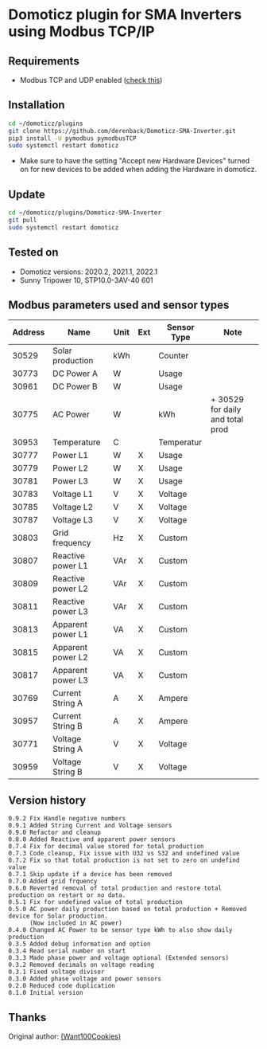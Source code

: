 # Domoticz plugin for SMA Inverters using Modbus TCP/IP


## Requirements
- Modbus TCP and UDP enabled ([check this](https://www.sma-sunny.com/en/how-to-test-the-connection-to-your-sma-inverter/))

## Installation
```bash
cd ~/domoticz/plugins
git clone https://github.com/derenback/Domoticz-SMA-Inverter.git
pip3 install -U pymodbus pymodbusTCP
sudo systemctl restart domoticz
```
- Make sure to have the setting "Accept new Hardware Devices" turned on for new devices to be added when adding the Hardware in domoticz.

## Update
```bash
cd ~/domoticz/plugins/Domoticz-SMA-Inverter
git pull
sudo systemctl restart domoticz
```

## Tested on
- Domoticz versions: 2020.2, 2021.1, 2022.1
- Sunny Tripower 10, STP10.0-3AV-40 601

## Modbus parameters used and sensor types
    
| Address | Name              | Unit | Ext | Sensor Type | Note                             |
|---------|-------------------|------|-----|-------------|----------------------------------|
|  30529  | Solar production  | kWh  |     | Counter     |                                  | 
|  30773  | DC Power A        |  W   |     | Usage       |                                  |
|  30961  | DC Power B        |  W   |     | Usage       |                                  |
|  30775  | AC Power          |  W   |     | kWh         | + 30529 for daily and total prod |
|  30953  | Temperature       |  C   |     | Temperatur  |                                  |
|  30777  | Power L1          |  W   |  X  | Usage       |                                  |
|  30779  | Power L2          |  W   |  X  | Usage       |                                  |
|  30781  | Power L3          |  W   |  X  | Usage       |                                  |
|  30783  | Voltage L1        |  V   |  X  | Voltage     |                                  |
|  30785  | Voltage L2        |  V   |  X  | Voltage     |                                  |
|  30787  | Voltage L3        |  V   |  X  | Voltage     |                                  |
|  30803  | Grid frequency    |  Hz  |  X  | Custom      |                                  |
|  30807  | Reactive power L1 |  VAr |  X  | Custom      |                                  |
|  30809  | Reactive power L2 |  VAr |  X  | Custom      |                                  |
|  30811  | Reactive power L3 |  VAr |  X  | Custom      |                                  |
|  30813  | Apparent power L1 |  VA  |  X  | Custom      |                                  |
|  30815  | Apparent power L2 |  VA  |  X  | Custom      |                                  |
|  30817  | Apparent power L3 |  VA  |  X  | Custom      |                                  |
|  30769  | Current String A  |  A   |  X  | Ampere      |                                  |
|  30957  | Current String B  |  A   |  X  | Ampere      |                                  |
|  30771  | Voltage String A  |  V   |  X  | Voltage     |                                  |
|  30959  | Voltage String B  |  V   |  X  | Voltage     |                                  |

## Version history
    0.9.2 Fix Handle negative numbers
    0.9.1 Added String Current and Voltage sensors
    0.9.0 Refactor and cleanup
    0.8.0 Added Reactive and apparent power sensors
    0.7.4 Fix for decimal value stored for total production
    0.7.3 Code cleanup, Fix issue with U32 vs S32 and undefined value
    0.7.2 Fix so that total production is not set to zero on undefind value
    0.7.1 Skip update if a device has been removed
    0.7.0 Added grid frquency
    0.6.0 Reverted removal of total production and restore total production on restart or no data.
    0.5.1 Fix for undefined value of total production
    0.5.0 AC power daily production based on total production + Removed device for Solar production. 
          (Now included in AC power)
    0.4.0 Changed AC Power to be sensor type kWh to also show daily production
    0.3.5 Added debug information and option
    0.3.4 Read serial number on start
    0.3.3 Made phase power and voltage optional (Extended sensors)
    0.3.2 Removed decimals on voltage reading
    0.3.1 Fixed voltage divisor
    0.3.0 Added phase voltage and power sensors
    0.2.0 Reduced code duplication
    0.1.0 Initial version

## Thanks

Original author: [(Want100Cookies)](https://github.com/Want100Cookies/Domoticz-SMA-Inverter)

